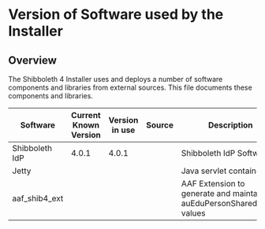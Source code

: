 # Version of Software used by the Installer

## Overview
The Shibboleth 4 Installer uses and deploys a number of software components 
and libraries from external sources. This file documents these components and 
libraries.

| Software | Current Known Version | Version in use | Source | Description |
| -------- | --------------------- | -------------- | ------ | ----------- |
| Shibboleth IdP | 4.0.1 | 4.0.1 | | Shibboleth IdP Software | 
| Jetty | | | | Java servlet container |
| aaf_shib4_ext | | | |  AAF Extension to generate and maintain auEduPersonSharedToken values |


